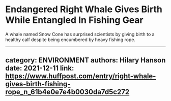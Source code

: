 # Endangered Right Whale Gives Birth While Entangled In Fishing Gear

A whale named Snow Cone has surprised scientists by giving birth to a healthy calf despite being encumbered by heavy fishing rope.

---
category: ENVIRONMENT
authors: Hilary Hanson
date: 2021-12-11
link: https://www.huffpost.com/entry/right-whale-gives-birth-fishing-rope_n_61b4e0e7e4b0030da7d5c272
---
